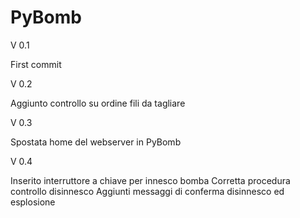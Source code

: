# PyBomb

V 0.1

First commit


V 0.2

Aggiunto controllo su ordine fili da tagliare


V 0.3 

Spostata home del webserver in PyBomb


V 0.4

Inserito interruttore a chiave per innesco bomba
Corretta procedura controllo disinnesco 
Aggiunti messaggi di conferma disinnesco ed esplosione 
